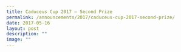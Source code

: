```yaml
---
title: Caduceus Cup 2017 – Second Prize
permalink: /announcements/2017/caduceus-cup-2017-second-prize/
date: 2017-05-16
layout: post
description: ""
image: ""
---
```

